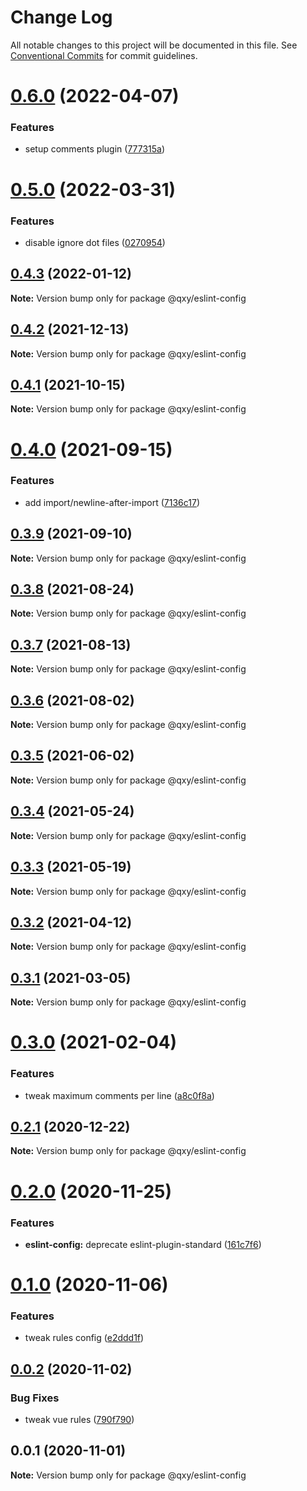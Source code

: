 # Change Log

All notable changes to this project will be documented in this file.
See [Conventional Commits](https://conventionalcommits.org) for commit guidelines.

# [0.6.0](https://github.com/qxy-fe/configs/compare/@qxy/eslint-config@0.5.0...@qxy/eslint-config@0.6.0) (2022-04-07)


### Features

* setup comments plugin ([777315a](https://github.com/qxy-fe/configs/commit/777315a168444df86628e29b2a2035b0a9c683d2))





# [0.5.0](https://github.com/qxy-fe/configs/compare/@qxy/eslint-config@0.4.3...@qxy/eslint-config@0.5.0) (2022-03-31)


### Features

* disable ignore dot files ([0270954](https://github.com/qxy-fe/configs/commit/027095451746194599328b5d5ee8fbc1a321fe76))





## [0.4.3](https://github.com/qxy-fe/configs/compare/@qxy/eslint-config@0.4.2...@qxy/eslint-config@0.4.3) (2022-01-12)

**Note:** Version bump only for package @qxy/eslint-config





## [0.4.2](https://github.com/qxy-fe/configs/compare/@qxy/eslint-config@0.4.1...@qxy/eslint-config@0.4.2) (2021-12-13)

**Note:** Version bump only for package @qxy/eslint-config





## [0.4.1](https://github.com/qxy-fe/configs/compare/@qxy/eslint-config@0.4.0...@qxy/eslint-config@0.4.1) (2021-10-15)

**Note:** Version bump only for package @qxy/eslint-config





# [0.4.0](https://github.com/qxy-fe/configs/compare/@qxy/eslint-config@0.3.9...@qxy/eslint-config@0.4.0) (2021-09-15)


### Features

* add import/newline-after-import ([7136c17](https://github.com/qxy-fe/configs/commit/7136c17daaab0e20d1e11ba857a33ebc3399c6a8))





## [0.3.9](https://github.com/qxy-fe/configs/compare/@qxy/eslint-config@0.3.8...@qxy/eslint-config@0.3.9) (2021-09-10)

**Note:** Version bump only for package @qxy/eslint-config





## [0.3.8](https://github.com/qxy-fe/configs/compare/@qxy/eslint-config@0.3.7...@qxy/eslint-config@0.3.8) (2021-08-24)

**Note:** Version bump only for package @qxy/eslint-config





## [0.3.7](https://github.com/qxy-fe/configs/compare/@qxy/eslint-config@0.3.6...@qxy/eslint-config@0.3.7) (2021-08-13)

**Note:** Version bump only for package @qxy/eslint-config





## [0.3.6](https://github.com/qxy-fe/configs/compare/@qxy/eslint-config@0.3.5...@qxy/eslint-config@0.3.6) (2021-08-02)

**Note:** Version bump only for package @qxy/eslint-config

## [0.3.5](https://github.com/qxy-fe/configs/compare/@qxy/eslint-config@0.3.4...@qxy/eslint-config@0.3.5) (2021-06-02)

**Note:** Version bump only for package @qxy/eslint-config

## [0.3.4](https://github.com/qxy-fe/configs/compare/@qxy/eslint-config@0.3.3...@qxy/eslint-config@0.3.4) (2021-05-24)

**Note:** Version bump only for package @qxy/eslint-config

## [0.3.3](https://github.com/qxy-fe/configs/compare/@qxy/eslint-config@0.3.2...@qxy/eslint-config@0.3.3) (2021-05-19)

**Note:** Version bump only for package @qxy/eslint-config

## [0.3.2](https://github.com/qxy-fe/configs/compare/@qxy/eslint-config@0.3.1...@qxy/eslint-config@0.3.2) (2021-04-12)

**Note:** Version bump only for package @qxy/eslint-config

## [0.3.1](https://github.com/qxy-fe/configs/compare/@qxy/eslint-config@0.3.0...@qxy/eslint-config@0.3.1) (2021-03-05)

**Note:** Version bump only for package @qxy/eslint-config

# [0.3.0](https://github.com/qxy-fe/configs/compare/@qxy/eslint-config@0.2.1...@qxy/eslint-config@0.3.0) (2021-02-04)

### Features

-   tweak maximum comments per line ([a8c0f8a](https://github.com/qxy-fe/configs/commit/a8c0f8a6f31e78fe204d89eafcc62a04eda2d9bf))

## [0.2.1](https://github.com/qxy-fe/configs/compare/@qxy/eslint-config@0.2.0...@qxy/eslint-config@0.2.1) (2020-12-22)

**Note:** Version bump only for package @qxy/eslint-config

# [0.2.0](https://github.com/qxy-fe/configs/compare/@qxy/eslint-config@0.1.0...@qxy/eslint-config@0.2.0) (2020-11-25)

### Features

-   **eslint-config:** deprecate eslint-plugin-standard ([161c7f6](https://github.com/qxy-fe/configs/commit/161c7f60b574d8ec8a0cfc0e33cf1146b86fe377))

# [0.1.0](https://github.com/qxy-fe/configs/compare/@qxy/eslint-config@0.0.2...@qxy/eslint-config@0.1.0) (2020-11-06)

### Features

-   tweak rules config ([e2ddd1f](https://github.com/qxy-fe/configs/commit/e2ddd1f14cb9e2774f5c439a1f98af7ad868ce0f))

## [0.0.2](https://github.com/qxy-fe/configs/compare/@qxy/eslint-config@0.0.1...@qxy/eslint-config@0.0.2) (2020-11-02)

### Bug Fixes

-   tweak vue rules ([790f790](https://github.com/qxy-fe/configs/commit/790f790cce1442ba96a345eefd5f25655a0fbb3f))

## 0.0.1 (2020-11-01)

**Note:** Version bump only for package @qxy/eslint-config
